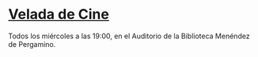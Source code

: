 # [Velada de Cine](https://vdcine.github.io)

Todos los miércoles a las 19:00,
en el Auditorio de la Biblioteca Menéndez
de Pergamino.

